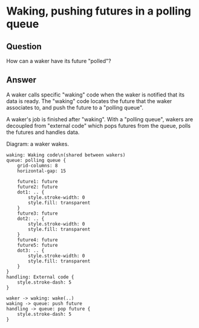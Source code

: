 # Waking, pushing futures in a polling queue

## Question
How can a waker have its future "polled"?

## Answer
A waker calls specific "waking" code when the waker is notified that its data
is ready. The "waking" code locates the future that the waker associates to,
and push the future to a "polling queue".

A waker's job is finished after "waking". With a "polling queue", wakers are
decoupled from "external code" which pops futures from the queue, polls the
futures and handles data.

Diagram: a waker wakes.
```d2
waking: Waking code\n(shared between wakers)
queue: polling queue {
    grid-columns: 8
    horizontal-gap: 15

    future1: future
    future2: future
    dot1: .. {
        style.stroke-width: 0
        style.fill: transparent
    }
    future3: future
    dot2: .. {
        style.stroke-width: 0
        style.fill: transparent
    }
    future4: future
    future5: future
    dot3: .. {
        style.stroke-width: 0
        style.fill: transparent
    }
}
handling: External code {
    style.stroke-dash: 5
}

waker -> waking: wake(..)
waking -> queue: push future
handling -> queue: pop future {
    style.stroke-dash: 5
}
```